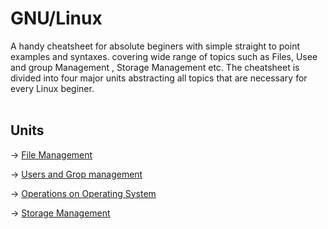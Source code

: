 # GNU/Linux 
A handy cheatsheet for absolute beginers with simple straight to point examples and syntaxes. covering wide range of topics such as Files, Usee and group Management , Storage Management etc. 
The cheatsheet is divided into four major units abstracting all topics that are necessary for every Linux beginer.
<br>
<br>

## Units 

→  [File Management](https://github.com/sysxplore/GNULinux/blob/066e60f7c73cc86f5baa641df3f9c73f7dca0b13/concepts.txt#L289)

→ [Users and Grop management](https://github.com/sysxplore/GNULinux/blob/066e60f7c73cc86f5baa641df3f9c73f7dca0b13/concepts.txt#L754)

→ [Operations on Operating System](https://github.com/sysxplore/GNULinux/blob/066e60f7c73cc86f5baa641df3f9c73f7dca0b13/concepts.txt#L917)

→ [Storage Management](https://github.com/sysxplore/GNULinux/blob/066e60f7c73cc86f5baa641df3f9c73f7dca0b13/concepts.txt#L1149)
